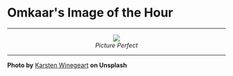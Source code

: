 # Omkaar's Image of the Hour

---

<div align="center">

<a href="https://unsplash.com/photos/a-cute-french-bulldog-wearing-a-green-jacket-wFkQ7efQ0Qw">
  <img src="https://images.unsplash.com/photo-1746483966037-c3c9e6374e08?crop=entropy&cs=tinysrgb&fit=max&fm=jpg&ixid=M3w3NjA2Nzh8MHwxfHJhbmRvbXx8fHx8fHx8fDE3NTA3MDE2MDB8&ixlib=rb-4.1.0&q=80&w=1080" style="max-width:100%; height:auto;">
</a>

<br>
<i>Picture Perfect</i>

</div>

---

**Photo by** [Karsten Winegeart](https://unsplash.com/@karsten116) **on Unsplash**
